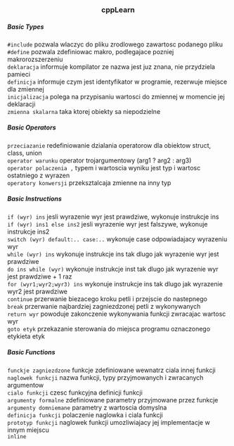<h3 align="center">cppLearn</h3>
<h5>Basic Types</h5>

`#include` pozwala wlaczyc do pliku zrodlowego zawartosc podanego pliku  
`#define` pozwala zdefiniowac makro, podlegajace pozniej makrorozszerzeniu  
`deklaracja` informuje kompilator ze nazwa jest juz znana, nie przydziela pamieci  
`definicja` informuje czym jest identyfikator w programie, rezerwuje miejsce dla zmiennej  
`inicjalizacja` polega na przypisaniu wartosci do zmiennej w momencie jej deklaracji  
`zmienna skalarna` taka ktorej obiekty sa niepodzielne

<h5>Basic Operators</h5>

`przeciazanie` redefiniowanie dzialania operatorow dla obiektow struct, class, union  
`operator warunku` operator trojargumentowy (arg1 ? arg2 : arg3)  
`operator polaczenia ,` typem i wartoscia wyniku jest typ i wartosc ostatniego z wyrazen  
`operatory konwersji` przeksztalcaja zmienne na inny typ

<h5>Basic Instructions</h5>

`if (wyr) ins` jesli wyrazenie wyr jest prawdziwe, wykonuje instrukcje ins  
`if (wyr) ins1 else ins2` jesli wyrazenie wyr jest falszywe, wykonuje instrukcje ins2  
`switch (wyr) default:.. case:..` wykonuje case odpowiadajacy wyrazeniu wyr  
`while (wyr) ins` wykonuje instrukcje ins tak dlugo jak wyrazenie wyr jest prawdziwe  
`do ins while (wyr)` wykonuje instrukcje inst tak dlugo jak wyrazenie wyr jest prawdziwe + 1 raz  
`for (wyr1;wyr2;wyr3) ins` wykonuje instrukcje ins tak dlugo jak wyrazenie wyr2 jest prawdziwe  
`continue` przerwanie biezacego kroku petli i przejscie do nastepnego  
`break` przerwanie najbardziej zagniezdzonej petli z wykonywanych  
`return wyr` powoduje zakonczenie wykonywania funkcji zwracajac wartosc wyr  
`goto etyk` przekazanie sterowania do miejsca programu oznaczonego etykieta etyk

<h5>Basic Functions</h5>

`funckje zagniezdzone` funkcje zdefiniowane wewnatrz ciala innej funkcji  
`naglowek funkcji` nazwa funkcji, typy przyjmowanych i zwracanych argumentow    
`cialo funkcji` czesc funkcyjna definicji funkcji  
`argumenty formalne` zdefiniowane parametry przyjmowane przez funkcje  
`argumenty domniemane` parametry z wartoscia domyslna  
`definicja funkcji` polaczenie naglowka i ciala funkcji  
`prototyp funkcji` naglowek funkcji umozliwiajacy jej implementacje w innym miejscu  
`inline`